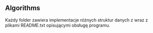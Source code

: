 ## Algorithms

Każdy folder zawiera implementacje różnych struktur danych z wraz z plikami README.txt opisującymi obsługę programu.
